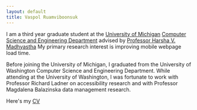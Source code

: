 ```yaml
---
layout: default
title: Vaspol Ruamviboonsuk
---
```


I am a third year graduate student at the [University of Michigan][] [Computer Science and Engineering Department][] advised by [Professor Harsha V. Madhyastha][] My primary research interest is improving mobile webpage load time.

[University of Michigan]: http://www.umich.edu
[Computer Science and Engineering Department]: http://www.eecs.umich.edu
[Professor Harsha V. Madhyastha]: http://eecs.umich.edu/~harshavm

Before joining the University of Michigan, I graduated from the University of Washington Computer Science and Engineering Department. While attending at the University of Washington, I was fortunate to work with Professor Richard Ladner on accessibility research and with Professor Magdalena Balazinska data management research.

Here's my [CV][]

[CV]: pdfs/cv.pdf
